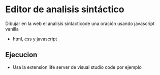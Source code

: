 # Editor de analisis sintáctico
Dibujar en la web el analisis sintacticode una oración usando javascript vanilla
 - html, css y javascript
## Ejecucion
 - Usa la extension life server de visual studio code por ejemplo